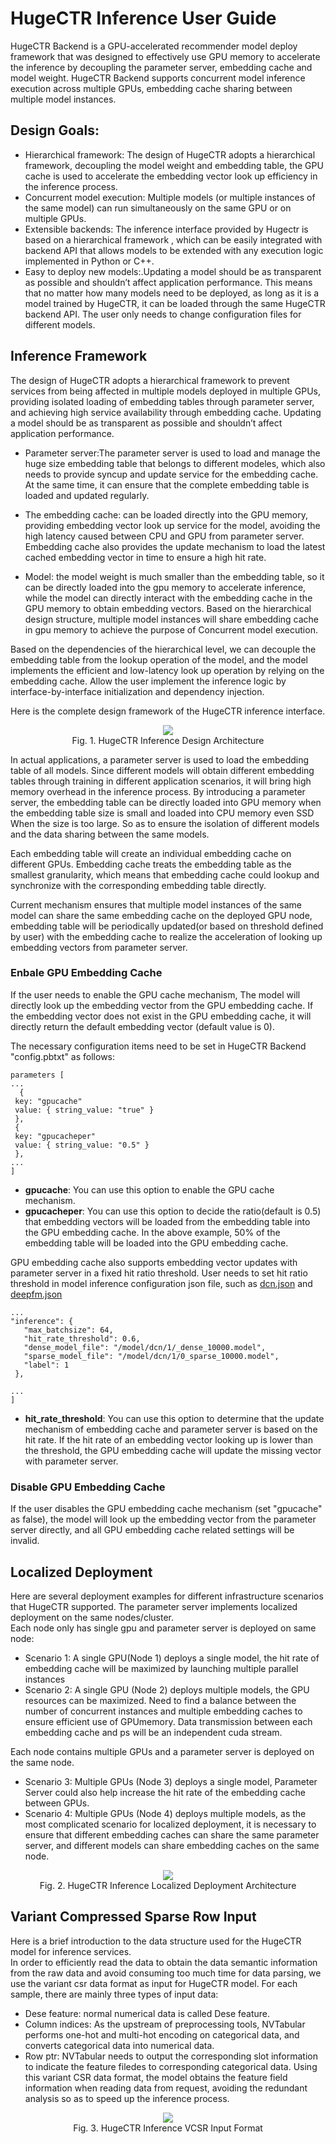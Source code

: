 HugeCTR Inference User Guide
===================================

HugeCTR Backend is a GPU-accelerated recommender model deploy framework that was designed to effectively use GPU memory to accelerate the inference by decoupling the parameter server, embedding cache and model weight. HugeCTR Backend supports concurrent model inference execution across multiple GPUs, embedding cache sharing between multiple model instances.  
## Design Goals:
* Hierarchical framework: The design of HugeCTR adopts a hierarchical framework, decoupling the model weight and embedding table, the GPU cache is used to accelerate the embedding vector look up efficiency in the inference process.  
* Concurrent model execution: Multiple models (or multiple instances of the same model) can run simultaneously on the same GPU or on multiple GPUs.
* Extensible backends: The inference interface provided by Hugectr is based on a hierarchical framework , which can be easily integrated with backend API that allows models to be extended with any execution logic implemented in Python or C++.  
* Easy to deploy new models:.Updating a model should be as transparent as possible and shouldn’t affect application performance. This means that no matter how many models need to be deployed, as long as it is a model trained by HugeCTR, it can be loaded through the same HugeCTR backend API. The user only needs to change configuration files for different models.  

## Inference Framework

The design of HugeCTR adopts a hierarchical framework to prevent services from being affected in multiple models deployed in multiple GPUs, providing isolated loading of embedding tables through parameter server, and achieving high service availability through embedding cache. Updating a model should be as transparent as possible and shouldn’t affect application performance.  

* Parameter server:The parameter server is used to load and manage the huge size embedding table that belongs to different modeles, which also needs to provide syncup and update service for the embedding cache. At the same time, it can ensure that the complete embedding table is loaded and updated regularly.   

* The embedding cache: can be loaded directly into the GPU memory, providing embedding vector look up service for the model, avoiding the high latency caused between CPU and GPU from parameter server. Embedding cache also provides the update mechanism to load the latest cached embedding vector in time to ensure a high hit rate.  

* Model: the model weight is much smaller than the embedding table, so it can be directly loaded into the gpu memory to accelerate inference, while the model can directly interact with the embedding cache in the GPU memory to obtain embedding vectors. Based on the hierarchical design structure, multiple model instances will share embedding cache in gpu memory to achieve the purpose of Concurrent model execution.  

Based on the dependencies of the hierarchical level, we can decouple the embedding table from the lookup operation of the model, and the model implements the efficient and low-latency look up operation by relying on the embedding cache. Allow the user implement the inference logic by interface-by-interface initialization and dependency injection.  

Here is  the complete design framework of the HugeCTR inference interface.  

<div align=center><img src ="user_guide_src/HugeCTR_Inference_Interface_Design.png"/></div>
<div align=center>Fig. 1. HugeCTR Inference Design Architecture</div>  
  
In actual applications, a parameter server is used to load the embedding table of all models. Since different models will obtain different embedding tables through training in different application scenarios, it will bring high memory overhead in the inference process. By introducing a parameter server, the embedding table can be directly loaded into GPU memory when the embedding table size is small and loaded into CPU memory even SSD When the size is too large. So as to ensure the isolation of different models and the data sharing between the same models.  

Each embedding table will create an individual embedding cache on different GPUs. Embedding cache treats the embedding table as the smallest granularity, which means that embedding cache could lookup and synchronize with the corresponding embedding table directly.  

Current mechanism ensures that multiple model instances of the same model can share the same embedding cache on the deployed GPU node, embedding table will be periodically updated(or based on threshold defined by user) with the embedding cache to realize the acceleration of looking up embedding vectors from parameter server. 

### Enbale GPU Embedding Cache

If the user needs to enable the GPU cache mechanism, The model will directly look up the embedding vector from the GPU embedding cache. If the embedding vector does not exist in the GPU embedding cache, it will directly return the default embedding vector (default value is 0). 
 
The necessary configuration items need to be set in HugeCTR Backend "config.pbtxt" as follows:

 ```json.
 parameters [
...
   {
  key: "gpucache"
  value: { string_value: "true" }
  },
  {
  key: "gpucacheper"
  value: { string_value: "0.5" }
  },
...
]
```  
* **gpucache**: You can use this option to enable  the GPU cache mechanism.  
* **gpucacheper**: You can use this option to decide the ratio(default is 0.5) that embedding vectors will be loaded from the embedding table into the GPU embedding cache. In the above example, 50% of the embedding table will be loaded into the GPU embedding cache.    

GPU embedding cache also supports embedding vector updates with parameter server in a fixed hit ratio threshold. User needs to set hit ratio threshold in model inference configuration json file, such as [dcn.json](https://gitlab-master.nvidia.com/dl/hugectr/hugectr_inference_backend/-/blob/main/samples/dcn/1/dcn.json) and [deepfm.json](https://gitlab-master.nvidia.com/dl/hugectr/hugectr_inference_backend/-/blob/main/samples/deepfm/1/deepfm.json)  

 ```json.
 ...
"inference": {
    "max_batchsize": 64,
    "hit_rate_threshold": 0.6,
    "dense_model_file": "/model/dcn/1/_dense_10000.model",
    "sparse_model_file": "/model/dcn/1/0_sparse_10000.model",
    "label": 1
  },

...
]
``` 
* **hit_rate_threshold**: You can use this option to determine that the update mechanism of embedding cache and parameter server is based on the hit rate. If the hit rate of an embedding vector looking up is lower than the threshold, the GPU embedding cache will update the missing vector with parameter server.  

### Disable GPU Embedding Cache
If the user disables the GPU embedding cache mechanism (set "gpucache" as false), the model will look up the embedding vector  from the parameter server directly, and all GPU embedding cache related settings will be invalid.  

## Localized Deployment
Here are several deployment examples for different infrastructure scenarios that HugeCTR supported. The parameter server implements localized deployment on the same nodes/cluster.  
Each node only has single gpu and parameter server is deployed on same node:  
* Scenario 1: A single GPU(Node 1) deploys a single model, the hit rate of  embedding cache will be maximized by launching multiple parallel instances
* Scenario 2: A single GPU (Node 2) deploys multiple models,  the GPU resources can be maximized. Need to find a balance between the number of concurrent instances and multiple embedding caches to ensure efficient use of GPUmemory.
Data transmission between each embedding cache and ps will be an independent cuda stream.  

Each node contains multiple GPUs and a parameter server is deployed on the same node.
* Scenario 3: Multiple GPUs (Node 3) deploys a single model, Parameter Server could also help increase the hit rate of the embedding cache between GPUs.
* Scenario 4: Multiple GPUs (Node 4) deploys multiple models, as the most complicated scenario for localized deployment, it is necessary to ensure that different embedding caches can share the same parameter server, and different models can share embedding caches on the same node.  

<div align=center><img src ="user_guide_src/HugeCTR_Inference_Localized_Deployment.png"/></div>
<div align=center>Fig. 2. HugeCTR Inference Localized Deployment Architecture</div>

## Variant Compressed Sparse Row Input 
Here is a brief introduction to the data structure used for the HugeCTR model for inference services.  
In order to efficiently read the data to obtain the data semantic information from  the raw data and avoid consuming too much time for data parsing, we use the variant csr data format as input for HugeCTR model. For each sample, there are mainly three types of input data:  
* Dese feature: normal numerical data is called Dese feature.
* Column indices: As the upstream of preprocessing tools, NVTabular performs one-hot and multi-hot encoding on categorical data, and converts categorical data into numerical data.  
* Row ptr: NVTabular needs to output the corresponding slot information to indicate the feature filedes to corresponding categorical data. Using this variant CSR data format, the model obtains the feature field information when reading data from request,  avoiding the redundant analysis so as to speed up the inference process.

<div align=center><img src ="user_guide_src/HugeCTR_Inference_Input_Format.png"/></div>
<div align=center>Fig. 3. HugeCTR Inference VCSR Input Format</div>


